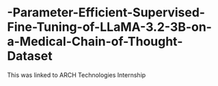 # -Parameter-Efficient-Supervised-Fine-Tuning-of-LLaMA-3.2-3B-on-a-Medical-Chain-of-Thought-Dataset
This was linked to ARCH Technologies Internship

